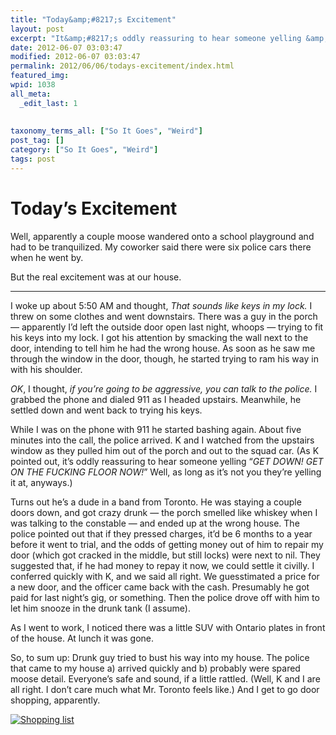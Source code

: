 ```yaml
---
title: "Today&amp;#8217;s Excitement"
layout: post
excerpt: "It&amp;#8217;s oddly reassuring to hear someone yelling &amp;#8220;GET DOWN! GET ON THE ****ING FLOOR NOW!&amp;#8221; Well, as long as it&amp;#8217;s not you they&amp;#8217;re yelling it at, anyways."
date: 2012-06-07 03:03:47
modified: 2012-06-07 03:03:47
permalink: 2012/06/06/todays-excitement/index.html
featured_img: 
wpid: 1038
all_meta: 
  _edit_last: 1
  
  
taxonomy_terms_all: ["So It Goes", "Weird"]
post_tag: []
category: ["So It Goes", "Weird"]
tags: post
---
```


# Today&#8217;s Excitement

Well, apparently a couple moose wandered onto a school playground and had to be tranquilized. My coworker said there were six police cars there when he went by.

But the real excitement was at our house.

- - - - - -

I woke up about 5:50 AM and thought, *That sounds like keys in my lock.* I threw on some clothes and went downstairs. There was a guy in the porch — apparently I’d left the outside door open last night, whoops — trying to fit his keys into my lock. I got his attention by smacking the wall next to the door, intending to tell him he had the wrong house. As soon as he saw me through the window in the door, though, he started trying to ram his way in with his shoulder.

*OK*, I thought, *if you’re going to be aggressive, you can talk to the police.* I grabbed the phone and dialed 911 as I headed upstairs. Meanwhile, he settled down and went back to trying his keys.

While I was on the phone with 911 he started bashing again. About five minutes into the call, the police arrived. K and I watched from the upstairs window as they pulled him out of the porch and out to the squad car. (As K pointed out, it’s oddly reassuring to hear someone yelling “*GET DOWN! GET ON THE FUCKING FLOOR NOW!*” Well, as long as it’s not you they’re yelling it at, anyways.)

Turns out he’s a dude in a band from Toronto. He was staying a couple doors down, and got crazy drunk — the porch smelled like whiskey when I was talking to the constable — and ended up at the wrong house. The police pointed out that if they pressed charges, it’d be 6 months to a year before it went to trial, and the odds of getting money out of him to repair my door (which got cracked in the middle, but still locks) were next to nil. They suggested that, if he had money to repay it now, we could settle it civilly. I conferred quickly with K, and we said all right. We guesstimated a price for a new door, and the officer came back with the cash. Presumably he got paid for last night’s gig, or something. Then the police drove off with him to let him snooze in the drunk tank (I assume).

As I went to work, I noticed there was a little SUV with Ontario plates in front of the house. At lunch it was gone.

So, to sum up: Drunk guy tried to bust his way into my house. The police that came to my house a) arrived quickly and b) probably were spared moose detail. Everyone’s safe and sound, if a little rattled. (Well, K and I are all right. I don’t care much what Mr. Toronto feels like.) And I get to go door shopping, apparently.

[![Shopping list](http://farm9.staticflickr.com/8157/7161292331_8ab30f1581.jpg)](http://www.flickr.com/photos/pj/7161292331/ "Shopping list by Patrick Johanneson, on Flickr")